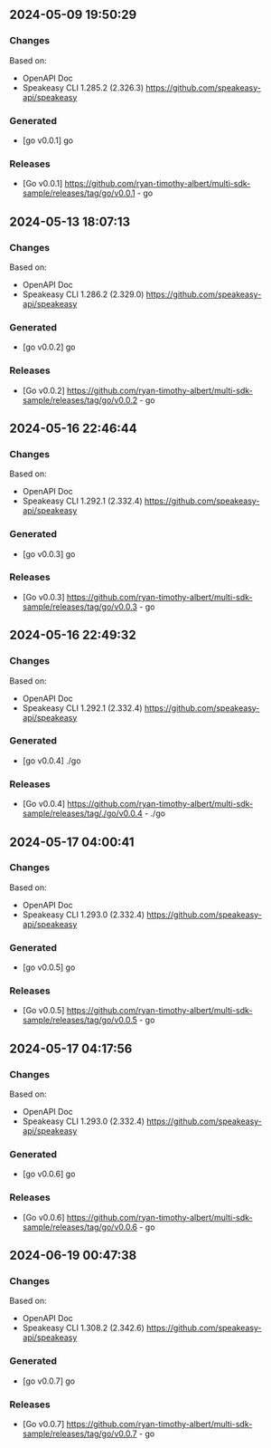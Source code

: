 

## 2024-05-09 19:50:29
### Changes
Based on:
- OpenAPI Doc  
- Speakeasy CLI 1.285.2 (2.326.3) https://github.com/speakeasy-api/speakeasy
### Generated
- [go v0.0.1] go
### Releases
- [Go v0.0.1] https://github.com/ryan-timothy-albert/multi-sdk-sample/releases/tag/go/v0.0.1 - go

## 2024-05-13 18:07:13
### Changes
Based on:
- OpenAPI Doc  
- Speakeasy CLI 1.286.2 (2.329.0) https://github.com/speakeasy-api/speakeasy
### Generated
- [go v0.0.2] go
### Releases
- [Go v0.0.2] https://github.com/ryan-timothy-albert/multi-sdk-sample/releases/tag/go/v0.0.2 - go

## 2024-05-16 22:46:44
### Changes
Based on:
- OpenAPI Doc  
- Speakeasy CLI 1.292.1 (2.332.4) https://github.com/speakeasy-api/speakeasy
### Generated
- [go v0.0.3] go
### Releases
- [Go v0.0.3] https://github.com/ryan-timothy-albert/multi-sdk-sample/releases/tag/go/v0.0.3 - go

## 2024-05-16 22:49:32
### Changes
Based on:
- OpenAPI Doc  
- Speakeasy CLI 1.292.1 (2.332.4) https://github.com/speakeasy-api/speakeasy
### Generated
- [go v0.0.4] ./go
### Releases
- [Go v0.0.4] https://github.com/ryan-timothy-albert/multi-sdk-sample/releases/tag/./go/v0.0.4 - ./go

## 2024-05-17 04:00:41
### Changes
Based on:
- OpenAPI Doc  
- Speakeasy CLI 1.293.0 (2.332.4) https://github.com/speakeasy-api/speakeasy
### Generated
- [go v0.0.5] go
### Releases
- [Go v0.0.5] https://github.com/ryan-timothy-albert/multi-sdk-sample/releases/tag/go/v0.0.5 - go

## 2024-05-17 04:17:56
### Changes
Based on:
- OpenAPI Doc  
- Speakeasy CLI 1.293.0 (2.332.4) https://github.com/speakeasy-api/speakeasy
### Generated
- [go v0.0.6] go
### Releases
- [Go v0.0.6] https://github.com/ryan-timothy-albert/multi-sdk-sample/releases/tag/go/v0.0.6 - go

## 2024-06-19 00:47:38
### Changes
Based on:
- OpenAPI Doc  
- Speakeasy CLI 1.308.2 (2.342.6) https://github.com/speakeasy-api/speakeasy
### Generated
- [go v0.0.7] go
### Releases
- [Go v0.0.7] https://github.com/ryan-timothy-albert/multi-sdk-sample/releases/tag/go/v0.0.7 - go